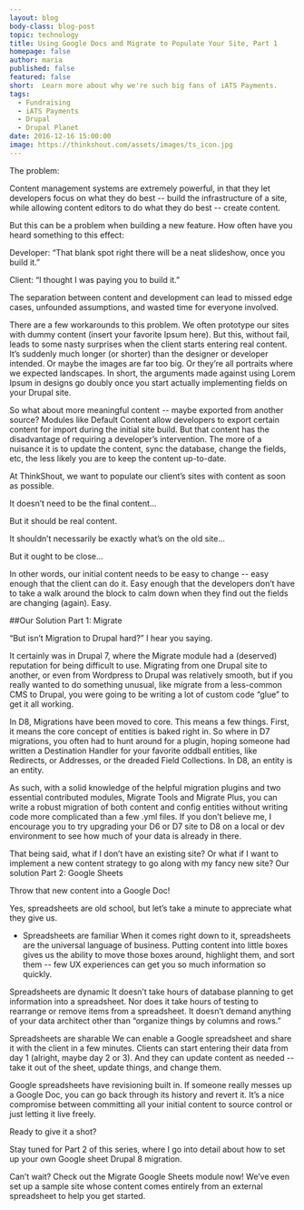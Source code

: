 ```yaml
---
layout: blog
body-class: blog-post
topic: technology
title: Using Google Docs and Migrate to Populate Your Site, Part 1
homepage: false
author: maria  
published: false
featured: false
short:  Learn more about why we're such big fans of iATS Payments.
tags:
  - Fundraising
  - iATS Payments
  - Drupal
  - Drupal Planet
date: 2016-12-16 15:00:00
image: https://thinkshout.com/assets/images/ts_icon.jpg
---
```


The problem:

Content management systems are extremely powerful, in that they let developers focus on what they do best -- build the infrastructure of a site, while allowing content editors to do what they do best -- create content.

But this can be a problem when building a new feature. How often have you heard something to this effect: 

Developer: “That blank spot right there will be a neat slideshow, once you build it.”

Client: “I thought I was paying you to build it.”

The separation between content and development can lead to missed edge cases, unfounded assumptions, and wasted time for everyone involved.

There are a few workarounds to this problem. We often prototype our sites with dummy content (insert your favorite Ipsum here). But this, without fail, leads to some nasty surprises when the client starts entering real content. It’s suddenly much longer (or shorter) than the designer or developer intended. Or maybe the images are far too big. Or they’re all portraits where we expected landscapes. In short, the arguments made against using Lorem Ipsum in designs go doubly once you start actually implementing fields on your Drupal site.

So what about more meaningful content -- maybe exported from another source? Modules like Default Content allow developers to export certain content for import during the initial site build. But that content has the disadvantage of requiring a developer’s intervention. The more of a nuisance it is to update the content, sync the database, change the fields, etc, the less likely you are to keep the content up-to-date.

At ThinkShout, we want to populate our client’s sites with content as soon as possible.

It doesn’t need to be the final content...

But it should be real content.

It shouldn’t necessarily be exactly what’s on the old site...

But it ought to be close…

In other words, our initial content needs to be easy to change -- easy enough that the client can do it. Easy enough that the developers don’t have to take a walk around the block to calm down when they find out the fields are changing (again). Easy.

##Our Solution Part 1: Migrate

“But isn’t Migration to Drupal hard?” I hear you saying. 

It certainly was in Drupal 7, where the Migrate module had a (deserved) reputation for being difficult to use. Migrating from one Drupal site to another, or even from Wordpress to Drupal was relatively smooth, but if you really wanted to do something unusual, like migrate from a less-common CMS to Drupal, you were going to be writing a lot of custom code “glue” to get it all working.

In D8, Migrations have been moved to core. This means a few things. First, it means the core concept of entities is baked right in. So where in D7 migrations, you often had to hunt around for a plugin, hoping someone had written a Destination Handler for your favorite oddball entities, like Redirects, or Addresses, or the dreaded Field Collections. In D8, an entity is an entity.

As such, with a solid knowledge of the helpful migration plugins and two essential contributed modules, Migrate Tools and Migrate Plus, you can write a robust migration of both content and config entities without writing code more complicated than a few .yml files. If you don’t believe me, I encourage you to try upgrading your D6 or D7 site to D8 on a local or dev environment to see how much of your data is already in there.

That being said, what if I don’t have an existing site? Or what if I want to implement a new content strategy to go along with my fancy new site?
Our solution Part 2: Google Sheets

Throw that new content into a Google Doc!

Yes, spreadsheets are old school, but let’s take a minute to appreciate what they give us. 

* Spreadsheets are familiar When it comes right down to it, spreadsheets are the universal language of business. Putting content into little boxes gives us the ability to move those boxes around, highlight them, and sort them -- few UX experiences can get you so much information so quickly.

Spreadsheets are dynamic
It doesn’t take hours of database planning to get information into a spreadsheet. Nor does it take hours of testing to rearrange or remove items from a spreadsheet. It doesn’t demand anything of your data architect other than “organize things by columns and rows.”

Spreadsheets are sharable
We can enable a Google spreadsheet and share it with the client in a few minutes. Clients can start entering their data from day 1 (alright, maybe day 2 or 3). And they can update content as needed -- take it out of the sheet, update things, and change them.

Google spreadsheets have revisioning built in.
If someone really messes up a Google Doc, you can go back through its history and revert it. It’s a nice compromise between committing all your initial content to source control or just letting it live freely.

Ready to give it a shot?

Stay tuned for Part 2 of this series, where I go into detail about how to set up your own Google sheet Drupal 8 migration.

Can’t wait? Check out the Migrate Google Sheets module now! We’ve even set up a sample site whose content comes entirely from an external spreadsheet to help you get started.
